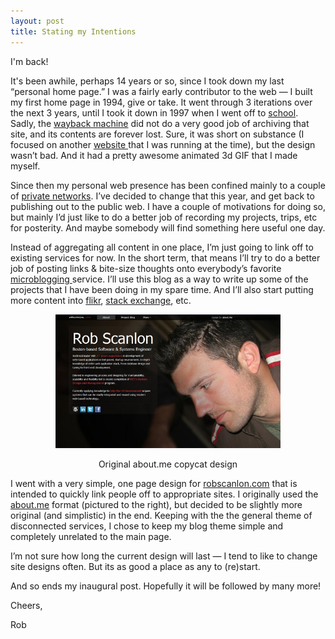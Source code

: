 ```yaml
---
layout: post
title: Stating my Intentions
---
```


<p>I'm back!</p>
<p>It's been awhile, perhaps 14 years or so, since I took down my last &#8220;personal home page.&#8221;  I was a fairly early contributor to the web &#8212; I built my first home page in 1994, give or take<a href="http://web.archive.org/web/*/http://tiac.net/users/jscanlon"></a>.  It went through 3 iterations over the next 3 years, until I took it down in 1997 when I went off to <a title="Cornell" href="http://www.cornell.edu">school</a>.  Sadly, the <a href="http://web.archive.org/web/*/http://tiac.net/users/jscanlon">wayback machine</a> did not do a very good job of archiving that site, and its contents are forever lost.  Sure, it was short on substance (I focused on another <a href="http://web.archive.org/web/*/http://www.scorched.com">website </a>that I was running at the time), but the design wasn&#8217;t bad.  And it had a pretty awesome animated 3d GIF that I made myself.</p>
<p>Since then my personal web presence has been confined mainly to a couple of <a href="http://facebook.com/scanlonr">private </a><a href="http://www.linkedin.com/in/robscanlon">networks</a>.  I&#8217;ve decided to change that this year, and get back to publishing out to the public web.  I have a couple of motivations for doing so, but mainly I&#8217;d just like to do a better job of recording my projects, trips, etc for posterity.  And maybe somebody will find something here useful one day.</p>
<p>Instead of aggregating all content in one place, I&#8217;m just going to link off to existing services for now.  In the short term, that means I&#8217;ll try to do a better job of posting links &amp; bite-size thoughts onto everybody&#8217;s favorite <a href="http://twitter.com/arscan">microblogging </a>service.  I&#8217;ll use this blog as a way to write up some of the projects that I have been doing in my spare time.  And I&#8217;ll also start putting more content into <a href="http://www.flickr.com/photos/45001949@N00/">flikr</a>, <a href="http://stackoverflow.com/users/488042/arscan?tab=accounts">stack exchange</a>, etc.</p>
<div id="attachment_38" class="wp-caption alignright" style="text-align:center;"><a href="/blog/images/original_design1.jpg"><img title="Original Design" src="/blog/images/original_design1.jpg" alt="I decided to go simpler than this" width="360" height="214" /></a><p class="wp-caption-text">Original about.me copycat design</p></div>
<p>I went with a very simple, one page design for <a href="http://robscanlon.com">robscanlon.com</a> that is intended to quickly link people off to appropriate sites.  I originally used the <a href="http://about.me/robscanlon">about.me</a> format (pictured to the right), but decided to be slightly more original (and simplistic) in the end.  Keeping with the the general theme of disconnected services, I chose to keep my blog theme simple and completely unrelated to the main page.</p>
<p>I&#8217;m not sure how long the current design will last &#8212; I tend to like to change site designs often.  But its as good a place as any to (re)start.</p>
<p>And so ends my inaugural post.  Hopefully it will be followed by many more!</p>
<p>Cheers,</p>
<p>Rob</p>
